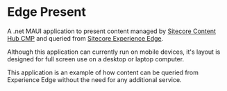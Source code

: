 # Edge Present #

A .net MAUI application to present content managed by [Sitecore Content Hub CMP](https://docs.stylelabs.com/contenthub/4.2.x/content/user-documentation/manage/cmp/cmp.html) and queried from [Sitecore Experience Edge](https://docs.stylelabs.com/contenthub/4.2.x/content/user-documentation/experience-edge/caas-intro.html).

Although this application can currently run on mobile devices, it's layout is designed for full screen use on a desktop or laptop computer.

This application is an example of how content can be queried from Experience Edge without the need for any additional service.
